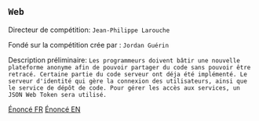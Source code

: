 `Web`
----------------

Directeur de compétition: `Jean-Philippe Larouche`

Fondé sur la compétition crée par : `Jordan Guérin`

Description préliminaire: `Les programmeurs doivent bâtir une nouvelle plateforme anonyme afin de pouvoir partager du code sans pouvoir être retracé. Certaine partie du code serveur ont déja été implémenté. Le serveur d'identité qui gère la connexion des utilisateurs, ainsi que le service de dépôt de code. Pour gérer les accès aux services, un JSON Web Token sera utilisé.`

[Énoncé FR](src/webdocs/static/enonce.md)
[Énoncé EN](src/webdocs/static/tasks.md)
